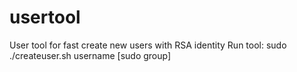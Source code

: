 # usertool
User tool for fast create new users with RSA identity
Run tool:
sudo ./createuser.sh username [sudo group]
